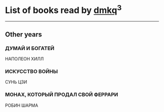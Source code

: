 # List of books read by [dmkq](https://www.facebook.com/app_scoped_user_id/1427317190926206/)<sup>3</sup>
---

## Other years

### ДУМАЙ И БОГАТЕЙ
НАПОЛЕОН ХИЛЛ


### ИСКУССТВО ВОЙНЫ
СУНЬ ЦЗИ


### МОНАХ, КОТОРЫЙ ПРОДАЛ СВОЙ ФЕРРАРИ
РОБИН ШАРМА



